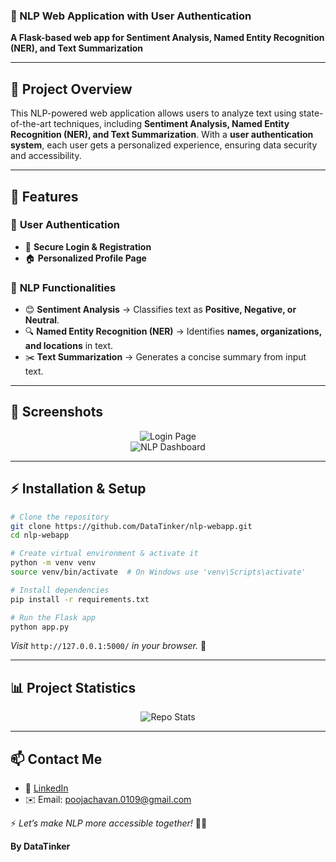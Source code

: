 ### 🧠 NLP Web Application with User Authentication
**A Flask-based web app for Sentiment Analysis, Named Entity Recognition (NER), and Text Summarization**

---

## 📌 **Project Overview**
This NLP-powered web application allows users to analyze text using state-of-the-art techniques, including **Sentiment Analysis, Named Entity Recognition (NER), and Text Summarization**. With a **user authentication system**, each user gets a personalized experience, ensuring data security and accessibility.

---

## 🎯 **Features**
### 👤 **User Authentication**
- 🔑 **Secure Login & Registration**
- 🏠 **Personalized Profile Page**

### 📖 **NLP Functionalities**
- 😊 **Sentiment Analysis** → Classifies text as **Positive, Negative, or Neutral**.
- 🔍 **Named Entity Recognition (NER)** → Identifies **names, organizations, and locations** in text.
- ✂️ **Text Summarization** → Generates a concise summary from input text.


---

## 📸 **Screenshots**
<p align="center">
  <img src="https://github.com/user-attachments/assets/a17e843c-73af-4ad6-8306-4aaa1056b874" alt="Login Page" />
  <br>
  <img src="https://via.placeholder.com/800x400.png?text=NLP+Dashboard" alt="NLP Dashboard" />
</p>

---

## ⚡ **Installation & Setup**
```bash
# Clone the repository
git clone https://github.com/DataTinker/nlp-webapp.git
cd nlp-webapp

# Create virtual environment & activate it
python -m venv venv
source venv/bin/activate  # On Windows use 'venv\Scripts\activate'

# Install dependencies
pip install -r requirements.txt

# Run the Flask app
python app.py
```

*Visit* `http://127.0.0.1:5000/` *in your browser.* 🚀

---

## 📊 **Project Statistics**
<p align="center">
  <img src="https://github-readme-stats.vercel.app/api/pin/?username=Poojaschavan97&repo=FLASKWEB&theme=radical" alt="Repo Stats" />
</p>

---


## 📫 **Contact Me**
- 💼 [LinkedIn](https://www.linkedin.com/in/datantinker/)  
- ✉️ Email: poojachavan.0109@gmail.com  

⚡ _Let’s make NLP more accessible together!_ 🤖✨  

**By DataTinker**
